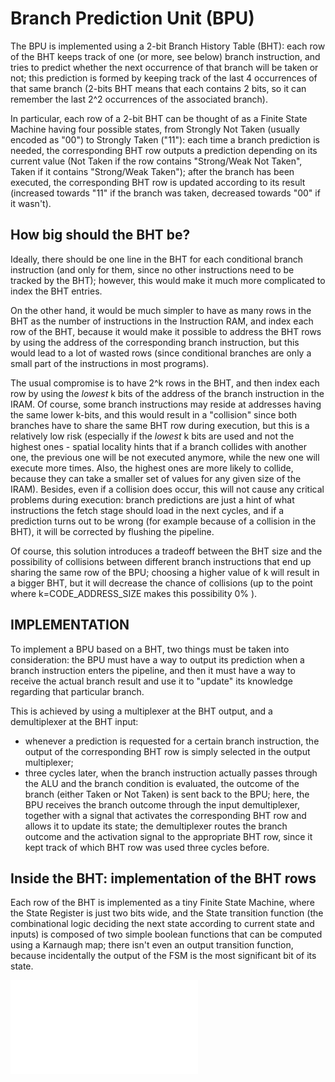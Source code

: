# Branch Prediction Unit (BPU) #

The BPU is implemented using a 2-bit Branch History Table (BHT): each row of the BHT keeps track of one (or more, see below) branch instruction, and tries to predict whether the next occurrence of that branch will be taken or not; this prediction is formed by keeping track of the last 4 occurrences of that same branch (2-bits BHT means that each contains 2 bits, so it can remember the last 2^2 occurrences of the associated branch).

In particular, each row of a 2-bit BHT can be thought of as a Finite State Machine having four possible states, from Strongly Not Taken (usually encoded as "00") to Strongly Taken ("11"): each time a branch prediction is needed, the corresponding BHT row outputs a prediction depending on its current value (Not Taken if the row contains "Strong/Weak Not Taken", Taken if it contains "Strong/Weak Taken"); after the branch has been executed, the corresponding BHT row is updated according to its result (increased towards "11" if the branch was taken, decreased towards "00" if it wasn't).



## How big should the BHT be? ##

Ideally, there should be one line in the BHT for each conditional branch instruction (and only for them, since no other instructions need to be tracked by the BHT); however, this would make it much more complicated to index the BHT entries.

On the other hand, it would be much simpler to have as many rows in the BHT as the number of instructions in the Instruction RAM, and index each row of the BHT, because it would make it possible to address the BHT rows by using the address of the corresponding branch instruction, but this would lead to a lot of wasted rows (since conditional branches are only a small part of the instructions in most programs).

The usual compromise is to have 2^k rows in the BHT, and then index each row by using the *lowest* k bits of the address of the branch instruction in the IRAM. Of course, some branch instructions may reside at addresses having the same lower k-bits, and this would result in a "collision" since both branches have to share the same BHT row during execution, but this is a relatively low risk (especially if the *lowest* k bits are used and not the highest ones - spatial locality hints that if a branch collides with another one, the previous one will be not executed anymore, while the new one will execute more times. Also, the highest ones are more likely to collide, because they can take a smaller set of values for any given size of the IRAM). Besides, even if a collision does occur, this will not cause any critical problems during execution: branch predictions are just a hint of what instructions the fetch stage should load in the next cycles, and if a prediction turns out to be wrong (for example because of a collision in the BHT), it will be corrected by flushing the pipeline.

Of course, this solution introduces a tradeoff between the BHT size and the possibility of collisions between different branch instructions that end up sharing the same row of the BPU; choosing a higher value of k will result in a bigger BHT, but it will decrease the chance of collisions (up to the point where k=CODE_ADDRESS_SIZE makes this possibility 0% ).


## IMPLEMENTATION ##

To implement a BPU based on a BHT, two things must be taken into consideration: the BPU must have a way to output its prediction when a branch instruction enters the pipeline, and then it must have a way to receive the actual branch result and use it to "update" its knowledge regarding that particular branch.

This is achieved by using a multiplexer at the BHT output, and a demultiplexer at the BHT input:

- whenever a prediction is requested for a certain branch instruction, the output of the corresponding BHT row is simply selected in the output multiplexer;
- three cycles later, when the branch instruction actually passes through the ALU and the branch condition is evaluated, the outcome of the branch (either Taken or Not Taken) is sent back to the BPU; here, the BPU receives the branch outcome through the input demultiplexer, together with a signal that activates the corresponding BHT row and allows it to update its state; the demultiplexer routes the branch outcome and the activation signal to the appropriate BHT row, since it kept track of which BHT row was used three cycles before.

## Inside the BHT: implementation of the BHT rows
Each row of the BHT is implemented as a tiny Finite State Machine, where the State Register is just two bits wide, and the State transition function (the combinational logic deciding the next state according to current state and inputs) is composed of two simple boolean functions that can be computed using a Karnaugh map; there isn't even an output transition function, because incidentally the output of the FSM is the most significant bit of its state.

![State-transition diagram for the BPU *per-row* state-machine](./BPU_fsm.pdf)
